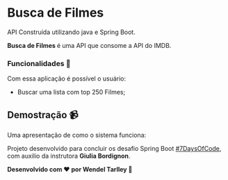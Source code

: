 # Busca de Filmes 

API Construída utilizando java e Spring Boot.
</hr>

<strong>Busca de Filmes </strong> é uma API que consome a API do IMDB.


### Funcionalidades 📝
Com essa aplicação é possível o usuário:
- Buscar uma lista com top 250 Filmes;


## Demostração 📹
Uma apresentação de como o sistema funciona:


Projeto desenvolvido para concluir os desafio Spring Boot <a href="https://7daysofcode.io/">#7DaysOfCode</a>, com auxilio da instrutora <strong>Giulia Bordignon</strong>.

**Desenvolvido com ❤️ por Wendel Tarlley 👋**
